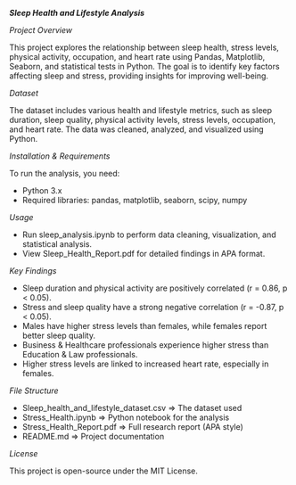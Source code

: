 ***Sleep Health and Lifestyle Analysis***

*Project Overview*

This project explores the relationship between sleep health, stress levels, physical activity, occupation, and heart rate using Pandas, Matplotlib, Seaborn, and statistical tests in Python. The goal is to identify key factors affecting sleep and stress, providing insights for improving well-being.

*Dataset*

The dataset includes various health and lifestyle metrics, such as sleep duration, sleep quality, physical activity levels, stress levels, occupation, and heart rate. The data was cleaned, analyzed, and visualized using Python.

*Installation & Requirements*

To run the analysis, you need:
- Python 3.x
- Required libraries: pandas, matplotlib, seaborn, scipy, numpy

*Usage*

- Run sleep_analysis.ipynb to perform data cleaning, visualization, and statistical analysis.
- View Sleep_Health_Report.pdf for detailed findings in APA format.

*Key Findings*

- Sleep duration and physical activity are positively correlated (r = 0.86, p < 0.05).
- Stress and sleep quality have a strong negative correlation (r = -0.87, p < 0.05).
- Males have higher stress levels than females, while females report better sleep quality.
- Business & Healthcare professionals experience higher stress than Education & Law professionals.
- Higher stress levels are linked to increased heart rate, especially in females.

*File Structure*

- Sleep_health_and_lifestyle_dataset.csv => The dataset used
- Stress_Health.ipynb => Python notebook for the analysis
- Stress_Health_Report.pdf => Full research report (APA style)
- README.md => Project documentation

*License*

This project is open-source under the MIT License.
